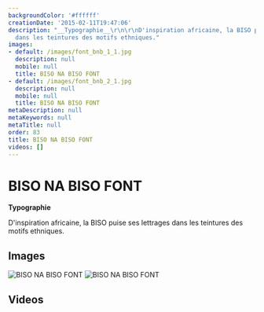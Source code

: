 ```yaml
---
backgroundColor: '#ffffff'
creationDate: '2015-02-11T19:47:06'
description: "__Typographie__\r\n\r\nD'inspiration africaine, la BISO puise ses lettrages
  dans les teintures des motifs ethniques."
images:
- default: /images/font_bnb_1_1.jpg
  description: null
  mobile: null
  title: BISO NA BISO FONT
- default: /images/font_bnb_2_1.jpg
  description: null
  mobile: null
  title: BISO NA BISO FONT
metaDescription: null
metaKeywords: null
metaTitle: null
order: 83
title: BISO NA BISO FONT
videos: []
---
```


# BISO NA BISO FONT

__Typographie__

D'inspiration africaine, la BISO puise ses lettrages dans les teintures des motifs ethniques.

## Images

![BISO NA BISO FONT](/images/font_bnb_1_1.jpg)
![BISO NA BISO FONT](/images/font_bnb_2_1.jpg)

## Videos